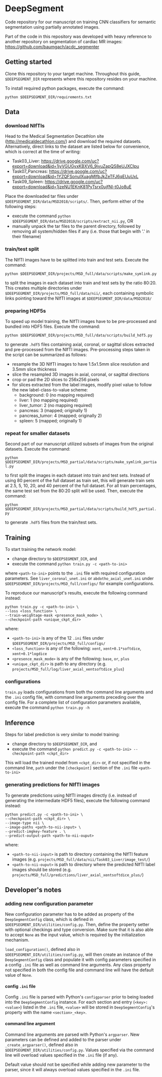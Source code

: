 # DeepSegment
Code repository for our manuscript on training CNN classifiers for semantic segmentation using partially annotated images.

Part of the code in this repository was developed with heavy reference to another repository on segmentation of cardiac MR images: <https://github.com/baumgach/acdc_segmenter>

## Getting started
Clone this repository to your target machine. Throughout this guide, ```$DEEPSEGMENT_DIR``` represents where this repository resides on your machine.

To install required python packages, execute the command:

```python $DEEPSEGMENT_DIR/requirements.txt```

## Data

### download NIfTIs
Head to the Medical Segmentation Decathlon site (http://medicaldecathlon.com/) and download the required datasets. Alternatively, direct links to the dataset are listed below for convenience, which is correct at the time of writing:
- Task03_Liver: https://drive.google.com/uc?export=download&id=1jyVGUGyxKBXV6_9ivuZapQS8eUJXCIpu
- Task07_Pancreas: https://drive.google.com/uc?export=download&id=1YZQFSonulXuagMIfbJkZeTFJ6qEUuUxL
- Task09_Spleen: https://drive.google.com/uc?export=download&id=1jzeNU1EKnK81PyTsrx0ujfNl-t0Jo8uE

Place the downloaded tar files under ```$DEEPSEGMENT_DIR/data/MSD2018/scripts/```. Then, perform either of the following steps:
- execute the command ```python $DEEPSEGMENT_DIR/data/MSD2018/scripts/extract_nii.py```, OR
- manually unpack the tar files to the parent directory, followed by removing all system/hidden files if any (i.e. those that begin with '.' in their filename)

### train/test split
The NIfTI images have to be splitted into train and test sets. Execute the command:

```python $DEEPSEGMENT_DIR/projects/MSD_full/data/scripts/make_symlink.py```

to split the images in each dataset into train and test sets by the ratio 80:20. This creates multiple directories under ```$DEEPSEGMENT_DIR/projects/MSD_full/data/nii/```, each containing symbolic links pointing toward the NIfTI images at ```$DEEPSEGMENT_DIR/data/MSD2018/```

### preparing HDF5s
To speed up model training, the NIfTI images have to be pre-processed and bundled into HDF5 files. Execute the command:

```python $DEEPSEGMENT_DIR/projects/MSD_full/data/scripts/build_hdf5.py```

to generate ```.hdf5``` files containing axial, coronal, or sagittal slices extracted and pre-processed from the NIfTI images. Pre-processing steps taken in the script can be summarized as follows:
- resample the 3D NIfTI images to have 1.5x1.5mm slice resolution and 3.5mm slice thickness
- slice the resampled 3D images in axial, coronal, or sagittal directions
- crop or pad the 2D slices to 256x256 pixels
- for slices extracted from the label images, modify pixel value to follow the new label-class-to-value scheme:
    - background: 0 (no mapping required)
    - liver: 1 (no mapping required)
    - liver_tumor: 2 (no mapping required)
    - pancreas: 3 (mapped; originally 1)
    - pancreas_tumor: 4 (mapped; originally 2)
    - spleen: 5 (mapped; originally 1)

### repeat for smaller datasets
Second part of our manuscript utilized subsets of images from the original datasets. Execute the command:

```python $DEEPSEGMENT_DIR/projects/MSD_partial/data/scripts/make_symlink_partial.py```

to first split the images in each dataset into train and test sets. Instead of using 80 percent of the full dataset as train set, this will generate train sets at 2.5, 5, 10, 20, and 40 percent of the full dataset. For all train percentages, the same test set from the 80:20 split will be used. Then, execute the command:

```python $DEEPSEGMENT_DIR/projects/MSD_partial/data/scripts/build_hdf5_partial.py```

to generate ```.hdf5``` files from the train/test sets.

## Training
To start training the network model:
- change directory to ```$DEEPSEGMENT_DIR```, and
- execute the command ```python train.py -c <path-to-ini>```

where ```<path-to-ini>``` points to the ```.ini``` file with required configuration parameters. See ```liver_coronal_unet.ini``` or ```abdotho_axial_unet.ini``` under ```$DEEPSEGMENT_DIR/projects/MSD_full/configs/``` for example configurations.

To reproduce our manuscript's results, execute the following command instead:

```python train.py -c <path-to-ini> \```\
```--loss <loss_function> \```\
```--train-weightage-mask <presence_mask_mode> \```\
```--checkpoint-path <unique_ckpt_dir>```

where:
- ```<path-to-ini>``` is any of the 12 ```.ini``` files under ```$DEEPSEGMENT_DIR/projects/MSD_full/configs/```
- ```<loss_function>``` is any of the following: ```xent```, ```xent+0.1*softdice```, ```xent+0.1*logdice```
- ```<presence_mask_mode>``` is any of the following: ```base```, ```or```, ```plus```
- ```<unique_ckpt_dir>``` is path to any directory (e.g. ```projects/MSD_full/log/liver_axial_xentsoftdice_plus```)

### configurations
```train.py``` loads configurations from both the command line arguments and the ```.ini``` config file, with command line arguments preceding over the config file. For a complete list of configuration parameters available, execute the command ```python train.py -h```

## Inference
Steps for label prediction is very similar to model training:
- change directory to ```$DEEPSEGMENT_DIR```, and
- execute the command ```python predict.py -c <path-to-ini> --checkpoint-path <ckpt_dir>```

This will load the trained model from ```<ckpt_dir>``` or, if not specified in the command line, ```path``` under the ```[checkpoint]``` section of the ```.ini``` file ```<path-to-ini>```

### generating predictions for NIfTI images
To generate predictions using NIfTI images directly (i.e. instead of generating the intermediate HDF5 files), execute the following command instead:

```python predict.py -c <path-to-ini> \```\
```--checkpoint-path <ckpt_dir> \```\
```--image-type nii \```\
```--image-paths <path-to-nii-input> \```\
```--predict-imgkey-feature . \```\
```--predict-output-path <path-to-nii-ouput>```

where:
- ```<path-to-nii-input>``` is path to directory containing the NIfTI feature images (e.g. ```projects/MSD_full/data/nii/Task03_Liver/image_test/```)
- ```<path-to-nii-ouput>``` is path to directory where the predicted NIfTI label images should be stored (e.g. ```projects/MSD_full/predictions/liver_axial_xentsoftdice_plus/```)

## Developer's notes

### adding new configuration parameter
New configuration parameter has to be added as property of the ```DeepSegmentConfig``` class, which is defined in ```$DEEPSEGMENT_DIR/utilities/config.py```. Then, define the property setter with optional checkings and type conversion. Make sure that it is also able to accept ```None``` as the input value, which is required by the initialization mechanism.

```load_configuration()```, defined also in ```$DEEPSEGMENT_DIR/utilities/config.py```, will then create an instance of the ```DeepSegmentConfig``` class and populate it with config parameters specified in a config ```.ini``` file as well as command line arguments. Any class property not specified in both the config file and command line will have the default value of ```None```.

#### config ```.ini``` file
Config ```.ini``` file is parsed with Python's ```configparser``` prior to being loaded into the ```DeepSegmentConfig``` instance. For each section and entry (```<key>: <value>```) listed in the ```.ini``` file, ```<value>``` will be stored in ```DeepSegmentConfig```'s property with the name ```<section>_<key>```.

#### command line argument
Command line arguments are parsed with Python's ```argparser```. New parameters can be defined and added to the parser under ```_create_argparser()```, defined also in ```$DEEPSEGMENT_DIR/utilities/config.py```. Values specified via the command line will overload values specified in the ```.ini``` file (if any).

Default value should not be specified while adding new parameter to the parser, since it will always overload values specified in the ```.ini``` file.
